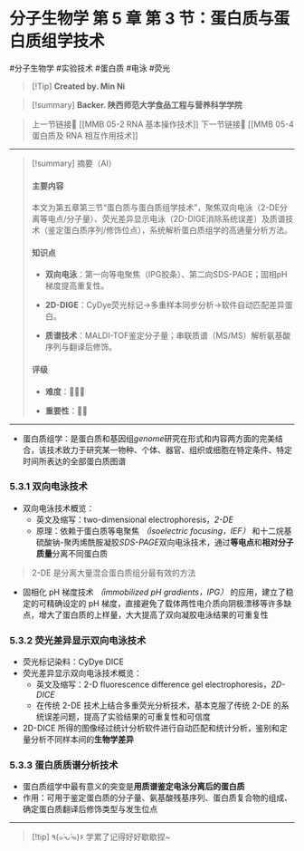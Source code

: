 # 分子生物学 第 5 章 第 3 节：蛋白质与蛋白质组学技术
#分子生物学 #实验技术 #蛋白质 #电泳 #荧光


> [!Tip] **Created by. Min Ni**

> [!summary] **Backer. 陕西师范大学食品工程与营养科学学院**

> 上一节链接🔗 [[MMB 05-2 RNA 基本操作技术]]
> 下一节链接🔗 [[MMB 05-4 蛋白质及 RNA 相互作用技术]]

---

> [!summary] 摘要（AI）
> 
> #### 主要内容
> 
> 本文为第五章第三节“蛋白质与蛋白质组学技术”，聚焦双向电泳（2-DE分离等电点/分子量）、荧光差异显示电泳（2D-DIGE消除系统误差）及质谱技术（鉴定蛋白质序列/修饰位点），系统解析蛋白质组学的高通量分析方法。
> 
> #### 知识点
> 
> - **双向电泳**：第一向等电聚焦（IPG胶条）、第二向SDS-PAGE；固相pH梯度提高重复性。
>     
> - **2D-DIGE**：CyDye荧光标记→多重样本同步分析→软件自动匹配差异蛋白。
>     
> - **质谱技术**：MALDI-TOF鉴定分子量；串联质谱（MS/MS）解析氨基酸序列与翻译后修饰。
>     
> 
> #### 评级
> 
> - **难度**：🌿🌿🌿
>     
> - **重要性**：🌟🌟

---
- 蛋白质组学：是蛋白质和基因组*genome*研究在形式和内容两方面的完美结合，该技术致力于研究某一物种、个体、器官、组织或细胞在特定条件、特定时间所表达的全部蛋白质图谱

### 5.3.1 双向电泳技术
- 双向电泳技术概览：
	- 英文及缩写：two-dimensional electrophoresis，*2-DE*
	- 原理：依赖于蛋白质等电聚焦 *（isoelectric focusing，IEF）* 和十二烷基硫酸钠-聚丙烯酰胺凝胶*SDS-PAGE*双向电泳技术，通过**等电点**和**相对分子质量**分离不同蛋白质

>2-DE 是分离大量混合蛋白质组分最有效的方法

- 固相化 pH 梯度技术 *（immobilized pH gradients，IPG）* 的应用，建立了稳定的可精确设定的 pH 梯度，直接避免了载体两性电介质向阴极漂移等许多缺点，增大了蛋白质的上样量，大大提高了双向凝胶电泳结果的可重复性

### 5.3.2 荧光差异显示双向电泳技术
- 荧光标记染料：CyDye DICE 
- 荧光差异显示双向电泳技术概览：
	- 英文及缩写：2-D fluorescence difference gel electrophoresis，*2D-DICE*
	- 在传统 2-DE 技术上结合多重荧光分析技术，基本克服了传统 2-DE 的系统误差问题，提高了实验结果的可重复性和可信度
- 2D-DICE 所得的图像经过统计分析软件进行自动匹配和统计分析，鉴别和定量分析不同样本间的**生物学差异**

### 5.3.3 蛋白质质谱分析技术
- 蛋白质组学中最有意义的突变是**用质谱鉴定电泳分离后的蛋白质**
- 作用：可用于鉴定蛋白质的分子量、氨基酸残基序列、蛋白质复合物的组成、确定蛋白质翻译后修饰类型与发生位点

---
> [!tip] ٩(๑˃̵ᴗ˂̵๑)۶ 学累了记得好好歇歇捏~
